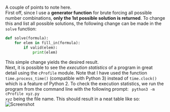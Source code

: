 A couple of points to note here.\
First off, since I use a **generator function** for brute forcing all possible number combinations, **only the 1st possible
solution is returned**. To change this and list all possible solutions, the following change can be made in the ```solve``` function:
```python
def solve(formula):
    for elem in fill_in(formula):
        if valid(elem):
            print(elem)
```
This simple change yields the desired result.\
Next, it is possible to see the *execution statistics* of a program in great detail using the ```cProfile``` module. Note that I have used the function 
```time.process_time()``` (compatible with Python 3) instead of ```time.clock()``` which is a feature of Python 2. To check the execution statistics, we run
the program from the command line with the following prompt\:
``` python3 -m cProfile xyz.py```\
```xyz``` being the file name. This should result in a neat table like so:\
![Screenshot](https://github.com/ckapoor7/misc-python/blob/main/cryptarithmetic/Screen%20Shot%202021-03-14%20at%204.33.36%20PM.png)
